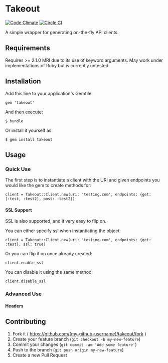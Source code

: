 # Takeout
[![Code Climate](https://codeclimate.com/repos/5541639ce30ba019b0006e87/badges/28282f2cfaa73331e16e/gpa.svg)](https://codeclimate.com/repos/5541639ce30ba019b0006e87/feed) [![Circle CI](https://circleci.com/gh/kylegrantlucas/ruby_api_client.svg?style=svg&circle-token=d4fcd95c980a36e8ccefe94abc317d6d58b4f14d)](https://circleci.com/gh/kylegrantlucas/ruby_api_client)

A simple wrapper for generating on-the-fly API clients.

## Requirements

Requires >= 2.1.0 MRI due to its use of keyword arguments. May work under implementations of Ruby but is currently untested.

## Installation

Add this line to your application's Gemfile:

    gem 'takeout'

And then execute:

    $ bundle

Or install it yourself as:

    $ gem install takeout

## Usage

### Quick Use

The first step is to instantiate a client with the URI and given endpoints you would like the gem to create methods for:

    client = Takeout::Client.new(uri: 'testing.com', endpoints: {get: [:test, :test2], post: :test2})

#### SSL Support

SSL is also supported, and it very easy to flip on.

You can either specify ssl when instantiating the object:

    client = Takeout::Client.new(uri: 'testing.com', endpoints: {get: :test}, ssl: true)

Or you can flip it on once already created:

    client.enable_ssl

You can disable it using the same method:

    client.disable_ssl

### Advanced Use
#### Headers

## Contributing

1. Fork it ( https://github.com/[my-github-username]/takeout/fork )
2. Create your feature branch (`git checkout -b my-new-feature`)
3. Commit your changes (`git commit -am 'Add some feature'`)
4. Push to the branch (`git push origin my-new-feature`)
5. Create a new Pull Request
